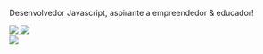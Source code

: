 <p align="left">
  Desenvolvedor Javascript, aspirante a empreendedor & educador! 
</p>

<div>
  <a href="#" alt="gabrieltosta3@gmail.com" title="gabrieltosta3@gmail.com">
    <img src="https://img.shields.io/badge/-Gmail-FF0000?style=flat-square&labelColor=FF0000&logo=gmail&logoColor=white&link=mailto:gabrieltosta3@gmail.com" />
  </a>

  <a href="#" alt="gtosta96" title="gtosta96">
    <img src="https://img.shields.io/badge/-Linkedin-0e76a8?style=flat-square&logo=Linkedin&logoColor=white&link=https://www.linkedin.com/in/gtosta96/" />
  </a>
</div>

<div>
  <a href="#" alt="gtosta96" title="gtosta96">
    <img max-width="100px" src="https://d33wubrfki0l68.cloudfront.net/28814445fc9b052c3199ec2d2bda1cda34776694/938f0/images/af2c8a69d48162f2bc6cc514534a646a.svg" />
  </a>
</div>
